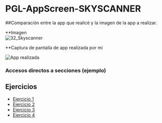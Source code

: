 # PGL-AppScreen-SKYSCANNER
##Comparación entre la app que realicé y la imagen de la app a realizar.
  
**Imagen                                                                                                
![32_Skyscanner](https://github.com/user-attachments/assets/03b6737c-65ba-4d42-99fc-a01587f6dfe0)       



**Captura de pantalla de app realizada por mi



![App realizada](https://github.com/user-attachments/assets/1b977d00-2932-4450-90c0-092ffcfee013)

### Accesos directos a secciones (ejemplo)
## Ejercicios

- [Ejercicio 1](MiAppTS/ejercicios/Ejercicio1.md)
- [Ejercicio 2](MiAppTS/ejercicios/Ejercicio2.md)
- [Ejercicio 3](MiAppTS/ejercicios/Ejercicio3.md)
- [Ejercicio 4](MiAppTS/ejercicios/Ejercicio4.md)
